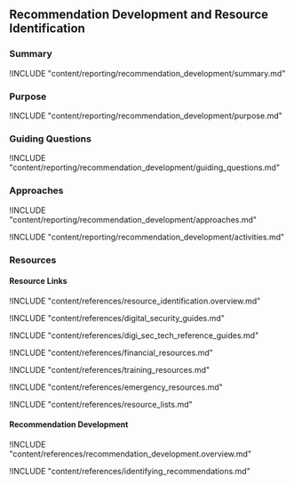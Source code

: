 ## Recommendation Development and Resource Identification

### Summary

!INCLUDE "content/reporting/recommendation_development/summary.md"

### Purpose

!INCLUDE "content/reporting/recommendation_development/purpose.md"

### Guiding Questions

!INCLUDE "content/reporting/recommendation_development/guiding_questions.md"

### Approaches

!INCLUDE "content/reporting/recommendation_development/approaches.md"

!INCLUDE "content/reporting/recommendation_development/activities.md"

### Resources
<div class="greybox">

#### Resource Links 

!INCLUDE "content/references/resource_identification.overview.md"

!INCLUDE "content/references/digital_security_guides.md"

!INCLUDE "content/references/digi_sec_tech_reference_guides.md"

!INCLUDE "content/references/financial_resources.md"

!INCLUDE "content/references/training_resources.md"

!INCLUDE "content/references/emergency_resources.md"

!INCLUDE "content/references/resource_lists.md"

#### Recommendation Development

!INCLUDE "content/references/recommendation_development.overview.md"

!INCLUDE "content/references/identifying_recommendations.md"

</div>
